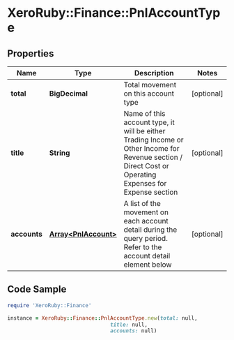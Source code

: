 # XeroRuby::Finance::PnlAccountType

## Properties

Name | Type | Description | Notes
------------ | ------------- | ------------- | -------------
**total** | **BigDecimal** | Total movement on this account type | [optional] 
**title** | **String** | Name of this account type, it will be either Trading Income or Other Income for Revenue section / Direct Cost or Operating Expenses for Expense section | [optional] 
**accounts** | [**Array&lt;PnlAccount&gt;**](PnlAccount.md) | A list of the movement on each account detail during the query period. Refer to the account detail element below | [optional] 

## Code Sample

```ruby
require 'XeroRuby::Finance'

instance = XeroRuby::Finance::PnlAccountType.new(total: null,
                                 title: null,
                                 accounts: null)
```



